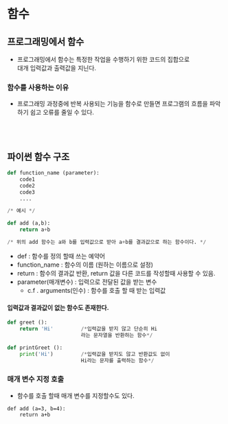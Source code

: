 # 함수

## 프로그래밍에서 함수

- 프로그래밍에서 함수는 특정한 작업을 수행하기 위한 코드의 집합으로  
  대개 입력값과 출력값을 지닌다.

### 함수를 사용하는 이유

- 프로그래밍 과정중에 반복 사용되는 기능을 함수로 만들면 프로그램의 흐름을 파악하기 쉽고 오류를 줄일 수 있다.

<br></br>

## 파이썬 함수 구조

```python
def function_name (parameter):
    code1
    code2
    code3
    ....

/* 예시 */

def add (a,b):
    return a+b

/* 위의 add 함수는 a와 b를 입력값으로 받아 a+b를 결과값으로 하는 함수이다. */

```

- def : 함수를 정의 할때 쓰는 예약어
- function_name : 함수의 이름 (원하는 이름으로 설정)
- return : 함수의 결과값 반환, return 값을 다른 코드를 작성할때 사용할 수 있음.
- parameter(매개변수) : 입력으로 전달된 값을 받는 변수
  - c.f . arguments(인수) : 함수를 호출 할 때 받는 입력값

#### 입력값과 결과값이 없는 함수도 존재한다.

```py
def greet ():
    return 'Hi'         /*입력값을 받지 않고 단순히 Hi
                        라는 문자열을 반환하는 함수*/

def printGreet ():
    print('Hi')         /*입력값을 받지도 않고 반환값도 없이
                        Hi라는 문자를 출력하는 함수*/
```

### 매개 변수 지정 호출

- 함수를 호출 할때 매개 변수를 지정할수도 있다.

```
def add (a=3, b=4):
    return a+b
```
